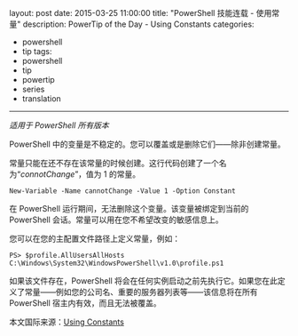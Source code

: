 ﻿layout: post
date: 2015-03-25 11:00:00
title: "PowerShell 技能连载 - 使用常量"
description: PowerTip of the Day - Using Constants
categories:
- powershell
- tip
tags:
- powershell
- tip
- powertip
- series
- translation
---
_适用于 PowerShell 所有版本_

PowerShell 中的变量是不稳定的。您可以覆盖或是删除它们——除非创建常量。

常量只能在还不存在该常量的时候创建。这行代码创建了一个名为“_connotChange_”，值为 1 的常量。

    New-Variable -Name cannotChange -Value 1 -Option Constant

在 PowerShell 运行期间，无法删除这个变量。该变量被绑定到当前的 PowerShell 会话。常量可以用在您不希望改变的敏感信息上。

您可以在您的主配置文件路径上定义常量，例如：

    PS> $profile.AllUsersAllHosts
    C:\Windows\System32\WindowsPowerShell\v1.0\profile.ps1                                                 

如果该文件存在，PowerShell 将会在任何实例启动之前先执行它。如果您在此定义了常量——例如您的公司名、重要的服务器列表等——该信息将在所有 PowerShell 宿主内有效，而且无法被覆盖。

<!--more-->
本文国际来源：[Using Constants](http://community.idera.com/powershell/powertips/b/tips/posts/using-constants)
